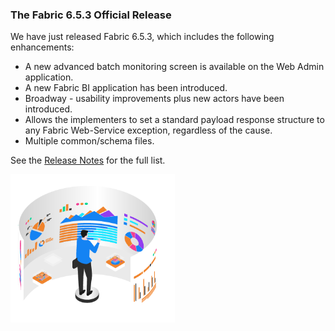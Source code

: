 ### The Fabric 6.5.3 Official Release

We have just released Fabric 6.5.3, which includes the following enhancements:

* A new advanced batch monitoring screen is available on the Web Admin application.
* A new Fabric BI application has been introduced.
* Broadway - usability improvements plus new actors have been introduced.
* Allows the implementers to set a standard payload response structure to any Fabric Web-Service exception, regardless of the cause.
* Multiple common/schema files.

See the [Release Notes](https://support.k2view.com/Academy_6.5/Release_Notes_And_Upgrade/V6.5/Fabric_Release_Notes_V6.5.3.pdf.html) for the full list.

<img src="images/img10.png" alt="image" style="zoom: 67%;" />